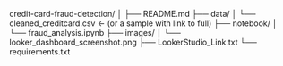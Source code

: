 credit-card-fraud-detection/
│
├── README.md
├── data/
│   └── cleaned_creditcard.csv  ← (or a sample with link to full)
├── notebook/
│   └── fraud_analysis.ipynb
├── images/
│   └── looker_dashboard_screenshot.png
├── LookerStudio_Link.txt
└── requirements.txt
